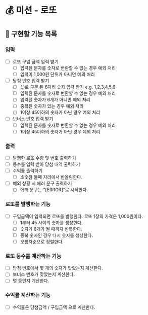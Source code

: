 # 💰 미션 - 로또

## 🎯 구현할 기능 목록

### 입력

- [ ] 로또 구입 금액 입력 받기
    - [ ] 입력된 문자를 숫자로 변환할 수 없는 경우 예외 처리
    - [ ] 입력이 1,000원 단위가 아니면 예외 처리
- [ ] 당첨 번호 입력 받기
    - [ ] (,)로 구분 된 6자리 숫자 입력 받기 e.g. 1,2,3,4,5,6
    - [ ] 입력된 문자를 숫자로 변환할 수 없는 경우 예외 처리
    - [ ] 입력된 숫자가 6개가 아니면 예외 처리
    - [ ] 중복된 숫자가 있는 경우 예외 처리
    - [ ] 1이상 45이하의 숫자가 아닌 경우 예외 처리
- [ ] 보너스 번호 입력 받기
    - [ ] 입력된 문자를 숫자로 변환할 수 없는 경우 예외 처리
    - [ ] 1이상 45이하의 숫자가 아닌 경우 예외 처리

### 출력

- [ ] 발행한 로또 수량 및 번호 출력하기
- [ ] 등수를 입력 받아 당첨 내역 출력하기
- [ ] 수익률 출력하기
    - [ ] 소숫점 둘째 자리에서 반올림한다.
- [ ] 예외 상황 시 에러 문구 출력하기
    - [ ] 에러 문구는 "[ERROR]"로 시작한다.

### 로또를 발행하는 기능

- [ ] 구입금액이 입력되면 로또를 발행한다. 로또 1장의 가격은 1,000원이다.
    - [ ] 1부터 45 사이의 숫자를 생성한다.
    - [ ] 숫자가 6개가 될 때까지 반복한다.
    - [ ] 중복 숫자인 경우 다시 숫자를 생성한다.
    - [ ] 오름차순으로 정렬한다.

### 로또 등수를 계산하는 기능

- [ ] 당첨 번호에서 몇 개의 숫자가 맞았는지 계산한다.
- [ ] 보너스 번호가 맞았는지 계산한다.
- [ ] 몇 등인지 계산한다.

### 수익률 계산하는 기능

- [ ] 수익률은 당첨금액 / 구입금액 으로 계산한다.
